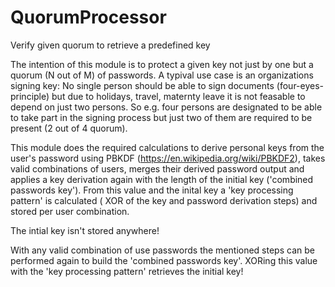 # QuorumProcessor
Verify given quorum to retrieve a predefined key 

The intention of this module is to protect a given key not just by one but a quorum (N out of M) of passwords. A typival use case is an organizations signing key: No single person should be able to sign documents (four-eyes-principle) but due to holidays, travel, maternty leave it is not feasable to depend on just two persons. So e.g. four persons are designated to be able to take part in the signing process but just two of them are required to be present (2 out of 4 quorum).

This module does the required calculations to derive personal keys from the user's password using PBKDF (https://en.wikipedia.org/wiki/PBKDF2), takes valid combinations of users, merges their derived password output and applies a key derivation again with the length of the initial key ('combined passwords key'). From this value and the inital key a 'key processing pattern' is calculated ( XOR of the key and password derivation steps) and stored per user combination.

The intial key isn't stored anywhere!

With any valid combination of use passwords the mentioned steps can be performed again to build the 'combined passwords key'. XORing this value with the 'key processing pattern' retrieves the initial key!
